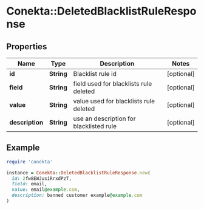 # Conekta::DeletedBlacklistRuleResponse

## Properties

| Name | Type | Description | Notes |
| ---- | ---- | ----------- | ----- |
| **id** | **String** | Blacklist rule id | [optional] |
| **field** | **String** | field used for blacklists rule deleted | [optional] |
| **value** | **String** | value used for blacklists rule deleted | [optional] |
| **description** | **String** | use an description for blacklisted rule | [optional] |

## Example

```ruby
require 'conekta'

instance = Conekta::DeletedBlacklistRuleResponse.new(
  id: 2fw8EWJusiRrxdPzT,
  field: email,
  value: email@example.com,
  description: banned customer example@example.com
)
```

